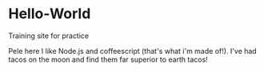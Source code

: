 # Hello-World

Training site for practice

Pele here I like Node.js and coffeescript (that's what i'm made of!).
I've had tacos on the moon and find them far superior to earth tacos!
